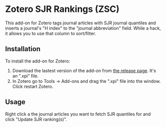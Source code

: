 # Zotero SJR Rankings (ZSC)
This add-on for Zotero tags journal articles with SJR journal quantiles and inserts a journal's "H index" to the "journal abbreviation" field. While a hack, it allows you to use that column to sort/filter.

## Installation
To install the add-on for Zotero:
1. Download the lastest version of the add-on from [the release page](https://github.com/Jacse/zotero-sjr-rankings/releases). It's an ".xpi" file.
1. In Zotero go to Tools -> Add-ons and drag the ".xpi" file into the window. Click restart Zotero.

## Usage
Right click a the journal articles you want to fetch SJR quantiles for and click "Update SJR ranking(s)".
